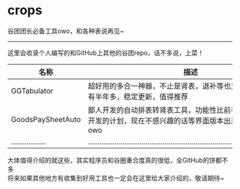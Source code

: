 # crops
谷团团长必备工具owo，和各种表说再见~

---

这里会收录个人编写的和GitHub上其他的谷团repo，话不多说，上菜！

|名称              |描述                                                                                                       |repo地址                                     |
|------------------|-----------------------------------------------------------------------------------------------------------|---------------------------------------------|
|GGTabulator       |超好用的多合一神器，不止是肾表，退补等也支持哦，开发已经有半年多，稳定更新，值得推荐                            |https://github.com/Banny-D/GGTabulator       |
|GoodsPaySheetAuto |鄙人开发的自动排表转肾表工具，功能性比前者稍差，但有GUI开发的计划，现在不感兴趣的话等界面版本出来了务必来捧场哦owo|https://github.com/bryarrow/GoodsPaySheetAuto|
|..................|...........................................................................................................|.............................................|

大体值得介绍的就这些，其实程序员和谷圈重合度真的很低，全GitHub的饼都不多  
将来如果其他地方有收集到好用工具也一定会在这里给大家介绍的，敬请期待~
